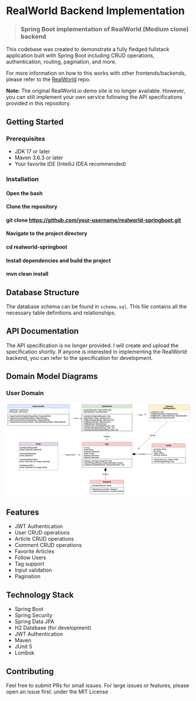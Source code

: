 # RealWorld Backend Implementation

> ### Spring Boot implementation of RealWorld (Medium clone) backend

This codebase was created to demonstrate a fully fledged fullstack application built with Spring Boot including CRUD operations, authentication, routing, pagination, and more.

For more information on how to this works with other frontends/backends, please refer to the [RealWorld](https://github.com/gothinkster/realworld) repo.

**Note:** The original RealWorld.io demo site is no longer available. However, you can still implement your own service following the API specifications provided in this repository.

## Getting Started

### Prerequisites
- JDK 17 or later
- Maven 3.6.3 or later
- Your favorite IDE (IntelliJ IDEA recommended)

### Installation

#### Open the bash
#### Clone the repository
#### git clone https://github.com/your-username/realworld-springboot.git
#### Navigate to the project directory
#### cd realworld-springboot
#### Install dependencies and build the project
#### mvn clean install


## Database Structure
The database schema can be found in `schema.sql`. This file contains all the necessary table definitions and relationships.

## API Documentation
The API specification is no longer provided. I will create and upload the specification shortly. If anyone is interested in implementing the RealWorld backend, you can refer to the specification for development.
## Domain Model Diagrams

### User Domain
![User Domain Model](/doc/image/user.png)

## Features
- JWT Authentication
- User CRUD operations
- Article CRUD operations
- Comment CRUD operations
- Favorite Articles
- Follow Users
- Tag support
- Input validation
- Pagination

## Technology Stack
- Spring Boot
- Spring Security
- Spring Data JPA
- H2 Database (for development)
- JWT Authentication
- Maven
- JUnit 5
- Lombok

## Contributing
Feel free to submit PRs for small issues. For large issues or features, please open an issue first. under the MIT License